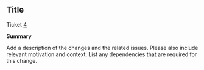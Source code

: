 ## Title

Ticket [4](https://trello.com/c/5HvOiqQ9/4-hill-climbing-algorithm)

**Summary**

Add a description of the changes and the related issues. Please also include relevant motivation and context. List any dependencies that are required for this change.


